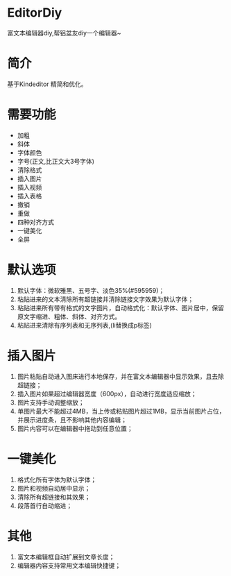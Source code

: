 # EditorDiy

富文本编辑器diy,帮铝盆友diy一个编辑器~

# 简介

基于Kindeditor 精简和优化。

# 需要功能

 * 加粗
 * 斜体
 * 字体颜色
 * 字号(正文,比正文大3号字体)
 * 清除格式
 * 插入图片
 * 插入视频
 * 插入表格 
 * 撤销
 * 重做
 * 四种对齐方式
 * 一键美化
 * 全屏

# 默认选项

1. 默认字体：微软雅黑、五号字、淡色35%(#595959)；
2. 粘贴进来的文本清除所有超链接并清除链接文字效果为默认字体；
3. 粘贴进来所有带有格式的文字图片，自动格式化：默认字体、图片居中，保留原文字缩进、粗体、斜体、对齐方式。
4. 粘贴进来清除有序列表和无序列表,(li替换成p标签)

# 插入图片

1. 图片粘贴自动进入图床进行本地保存，并在富文本编辑器中显示效果，且去除超链接；
2. 插入图片如果超过编辑器宽度（600px），自动进行宽度适应缩放；
3. 图片支持手动调整缩放；
4. 单图片最大不能超过4MB，当上传或粘贴图片超过1MB，显示当前图片占位，并展示进度条，且不影响其他内容编辑；
5. 图片内容可以在编辑器中拖动到任意位置；

# 一键美化

1. 格式化所有字体为默认字体；
2. 图片和视频自动居中显示；
3. 清除所有超链接和其效果；
4. 段落首行自动缩进；

# 其他

1. 富文本编辑框自动扩展到文章长度；
2. 编辑器内容支持常用文本编辑快捷键；

